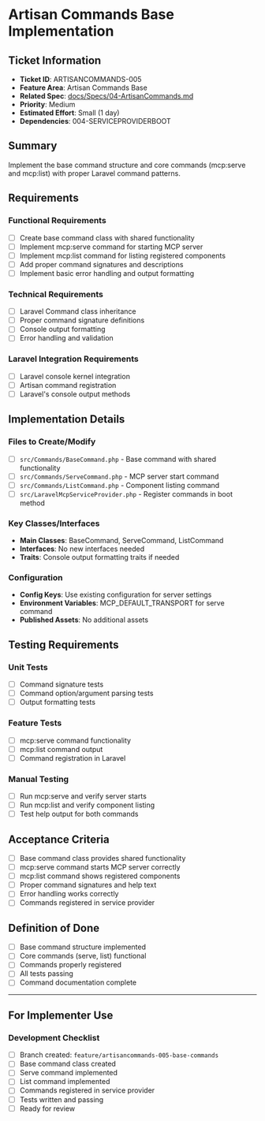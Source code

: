 # Artisan Commands Base Implementation

## Ticket Information
- **Ticket ID**: ARTISANCOMMANDS-005
- **Feature Area**: Artisan Commands Base
- **Related Spec**: [docs/Specs/04-ArtisanCommands.md](../Specs/04-ArtisanCommands.md)
- **Priority**: Medium
- **Estimated Effort**: Small (1 day)
- **Dependencies**: 004-SERVICEPROVIDERBOOT

## Summary
Implement the base command structure and core commands (mcp:serve and mcp:list) with proper Laravel command patterns.

## Requirements

### Functional Requirements
- [ ] Create base command class with shared functionality
- [ ] Implement mcp:serve command for starting MCP server
- [ ] Implement mcp:list command for listing registered components
- [ ] Add proper command signatures and descriptions
- [ ] Implement basic error handling and output formatting

### Technical Requirements
- [ ] Laravel Command class inheritance
- [ ] Proper command signature definitions
- [ ] Console output formatting
- [ ] Error handling and validation

### Laravel Integration Requirements
- [ ] Laravel console kernel integration
- [ ] Artisan command registration
- [ ] Laravel's console output methods

## Implementation Details

### Files to Create/Modify
- [ ] `src/Commands/BaseCommand.php` - Base command with shared functionality
- [ ] `src/Commands/ServeCommand.php` - MCP server start command
- [ ] `src/Commands/ListCommand.php` - Component listing command
- [ ] `src/LaravelMcpServiceProvider.php` - Register commands in boot method

### Key Classes/Interfaces
- **Main Classes**: BaseCommand, ServeCommand, ListCommand
- **Interfaces**: No new interfaces needed
- **Traits**: Console output formatting traits if needed

### Configuration
- **Config Keys**: Use existing configuration for server settings
- **Environment Variables**: MCP_DEFAULT_TRANSPORT for serve command
- **Published Assets**: No additional assets

## Testing Requirements

### Unit Tests
- [ ] Command signature tests
- [ ] Command option/argument parsing tests
- [ ] Output formatting tests

### Feature Tests
- [ ] mcp:serve command functionality
- [ ] mcp:list command output
- [ ] Command registration in Laravel

### Manual Testing
- [ ] Run mcp:serve and verify server starts
- [ ] Run mcp:list and verify component listing
- [ ] Test help output for both commands

## Acceptance Criteria
- [ ] Base command class provides shared functionality
- [ ] mcp:serve command starts MCP server correctly
- [ ] mcp:list command shows registered components
- [ ] Proper command signatures and help text
- [ ] Error handling works correctly
- [ ] Commands registered in service provider

## Definition of Done
- [ ] Base command structure implemented
- [ ] Core commands (serve, list) functional
- [ ] Commands properly registered
- [ ] All tests passing
- [ ] Command documentation complete

---

## For Implementer Use

### Development Checklist
- [ ] Branch created: `feature/artisancommands-005-base-commands`
- [ ] Base command class created
- [ ] Serve command implemented
- [ ] List command implemented
- [ ] Commands registered in service provider
- [ ] Tests written and passing
- [ ] Ready for review